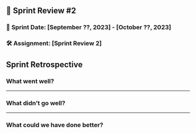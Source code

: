 ## 🚀 **Sprint Review #2**

### 📅 **Sprint Date**: [September ??, 2023] - [October ??, 2023]

### 🛠 **Assignment**: [Sprint Review 2]

## Sprint Retrospective

### What went well?

---
### What didn’t go well?

---

### What could we have done better?
